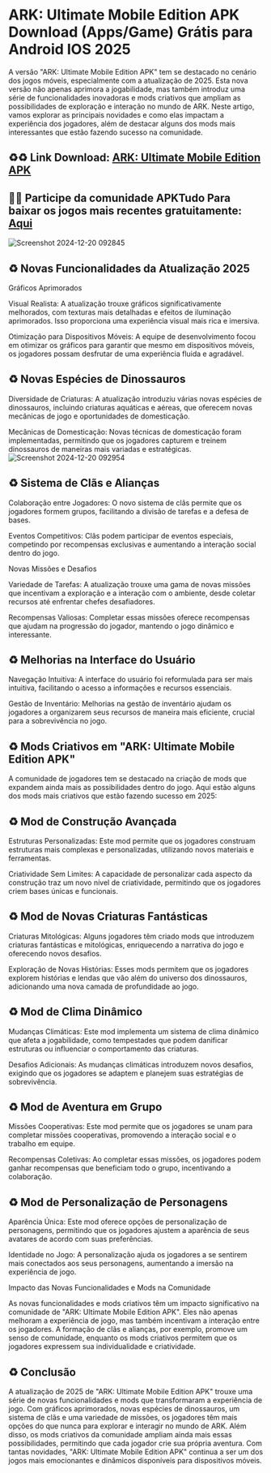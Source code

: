 # ARK: Ultimate Mobile Edition APK Download (Apps/Game) Grátis para Android IOS 2025
A versão "ARK: Ultimate Mobile Edition APK" tem se destacado no cenário dos jogos móveis, especialmente com a atualização de 2025. Esta nova versão não apenas aprimora a jogabilidade, mas também introduz uma série de funcionalidades inovadoras e mods criativos que ampliam as possibilidades de exploração e interação no mundo de ARK. Neste artigo, vamos explorar as principais novidades e como elas impactam a experiência dos jogadores, além de destacar alguns dos mods mais interessantes que estão fazendo sucesso na comunidade.
## ♻️♻️ Link Download: [ARK: Ultimate Mobile Edition APK](https://apktudo.com)
## 📌📌 Participe da comunidade APKTudo Para baixar os jogos mais recentes gratuitamente: [Aqui](https://t.me/apktudo)
![Screenshot 2024-12-20 092845](https://github.com/user-attachments/assets/a8df2fe5-7737-44d0-84f7-a152bbd474ad)

## ♻️ Novas Funcionalidades da Atualização 2025

Gráficos Aprimorados

Visual Realista: A atualização trouxe gráficos significativamente melhorados, com texturas mais detalhadas e efeitos de iluminação aprimorados. Isso proporciona uma experiência visual mais rica e imersiva.

Otimização para Dispositivos Móveis: A equipe de desenvolvimento focou em otimizar os gráficos para garantir que mesmo em dispositivos móveis, os jogadores possam desfrutar de uma experiência fluida e agradável.

## ♻️ Novas Espécies de Dinossauros

Diversidade de Criaturas: A atualização introduziu várias novas espécies de dinossauros, incluindo criaturas aquáticas e aéreas, que oferecem novas mecânicas de jogo e oportunidades de domesticação.

Mecânicas de Domesticação: Novas técnicas de domesticação foram implementadas, permitindo que os jogadores capturem e treinem dinossauros de maneiras mais variadas e estratégicas.
![Screenshot 2024-12-20 092954](https://github.com/user-attachments/assets/a46b0503-638a-4294-b090-1b29dd149a68)

## ♻️ Sistema de Clãs e Alianças

Colaboração entre Jogadores: O novo sistema de clãs permite que os jogadores formem grupos, facilitando a divisão de tarefas e a defesa de bases.

Eventos Competitivos: Clãs podem participar de eventos especiais, competindo por recompensas exclusivas e aumentando a interação social dentro do jogo.

Novas Missões e Desafios

Variedade de Tarefas: A atualização trouxe uma gama de novas missões que incentivam a exploração e a interação com o ambiente, desde coletar recursos até enfrentar chefes desafiadores.

Recompensas Valiosas: Completar essas missões oferece recompensas que ajudam na progressão do jogador, mantendo o jogo dinâmico e interessante.

## ♻️ Melhorias na Interface do Usuário

Navegação Intuitiva: A interface do usuário foi reformulada para ser mais intuitiva, facilitando o acesso a informações e recursos essenciais.

Gestão de Inventário: Melhorias na gestão de inventário ajudam os jogadores a organizarem seus recursos de maneira mais eficiente, crucial para a sobrevivência no jogo.

## ♻️ Mods Criativos em "ARK: Ultimate Mobile Edition APK"

A comunidade de jogadores tem se destacado na criação de mods que expandem ainda mais as possibilidades dentro do jogo. Aqui estão alguns dos mods mais criativos que estão fazendo sucesso em 2025:

## ♻️ Mod de Construção Avançada

Estruturas Personalizadas: Este mod permite que os jogadores construam estruturas mais complexas e personalizadas, utilizando novos materiais e ferramentas.

Criatividade Sem Limites: A capacidade de personalizar cada aspecto da construção traz um novo nível de criatividade, permitindo que os jogadores criem bases únicas e funcionais.

## ♻️ Mod de Novas Criaturas Fantásticas

Criaturas Mitológicas: Alguns jogadores têm criado mods que introduzem criaturas fantásticas e mitológicas, enriquecendo a narrativa do jogo e oferecendo novos desafios.

Exploração de Novas Histórias: Esses mods permitem que os jogadores explorem histórias e lendas que vão além do universo dos dinossauros, adicionando uma nova camada de profundidade ao jogo.

## ♻️ Mod de Clima Dinâmico

Mudanças Climáticas: Este mod implementa um sistema de clima dinâmico que afeta a jogabilidade, como tempestades que podem danificar estruturas ou influenciar o comportamento das criaturas.

Desafios Adicionais: As mudanças climáticas introduzem novos desafios, exigindo que os jogadores se adaptem e planejem suas estratégias de sobrevivência.

## ♻️ Mod de Aventura em Grupo

Missões Cooperativas: Este mod permite que os jogadores se unam para completar missões cooperativas, promovendo a interação social e o trabalho em equipe.

Recompensas Coletivas: Ao completar essas missões, os jogadores podem ganhar recompensas que beneficiam todo o grupo, incentivando a colaboração.

## ♻️ Mod de Personalização de Personagens

Aparência Única: Este mod oferece opções de personalização de personagens, permitindo que os jogadores ajustem a aparência de seus avatares de acordo com suas preferências.

Identidade no Jogo: A personalização ajuda os jogadores a se sentirem mais conectados aos seus personagens, aumentando a imersão na experiência de jogo.

Impacto das Novas Funcionalidades e Mods na Comunidade

As novas funcionalidades e mods criativos têm um impacto significativo na comunidade de "ARK: Ultimate Mobile Edition APK". Eles não apenas melhoram a experiência de jogo, mas também incentivam a interação entre os jogadores. A formação de clãs e alianças, por exemplo, promove um senso de comunidade, enquanto os mods criativos permitem que os jogadores expressem sua individualidade e criatividade.

## ♻️ Conclusão

A atualização de 2025 de "ARK: Ultimate Mobile Edition APK" trouxe uma série de novas funcionalidades e mods que transformaram a experiência de jogo. Com gráficos aprimorados, novas espécies de dinossauros, um sistema de clãs e uma variedade de missões, os jogadores têm mais opções do que nunca para explorar e interagir no mundo de ARK. Além disso, os mods criativos da comunidade ampliam ainda mais essas possibilidades, permitindo que cada jogador crie sua própria aventura. Com tantas novidades, "ARK: Ultimate Mobile Edition APK" continua a ser um dos jogos mais emocionantes e dinâmicos disponíveis para dispositivos móveis.
